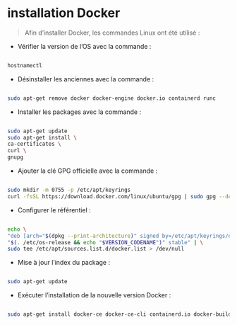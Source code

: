 # installation Docker

> Afin d’installer Docker, les commandes Linux ont été utilisé :

- Vérifier la version de l’OS avec la commande :

```bash

hostnamectl

```

- Désinstaller les anciennes avec la commande :

```bash

sudo apt-get remove docker docker-engine docker.io containerd runc

```

- Installer les packages avec la commande :

```bash

sudo apt-get update
sudo apt-get install \
ca-certificates \
curl \
gnupg

```

- Ajouter la clé GPG officielle avec la commande :

```bash

sudo mkdir -m 0755 -p /etc/apt/keyrings
curl -fsSL https://download.docker.com/linux/ubuntu/gpg | sudo gpg --dearmor -o /etc/apt/keyrings/docker.gpg

```

- Configurer le référentiel :

```bash

echo \
"deb [arch="$(dpkg --print-architecture)" signed by=/etc/apt/keyrings/docker.gpg] https://donload.docker.com/linux/ubuntu \
"$(. /etc/os-release && echo "$VERSION_CODENAME")" stable" | \
sudo tee /etc/apt/sources.list.d/docker.list > /dev/null

```

- Mise à jour l’index du package :

```bash

sudo apt-get update

```

- Exécuter l’installation de la nouvelle version Docker :

```bash

sudo apt-get install docker-ce docker-ce-cli containerd.io docker-buildx-plugin docker-compose-plugin

```
